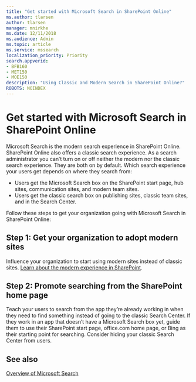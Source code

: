 ```yaml
---
title: "Get started with Microsoft Search in SharePoint Online"
ms.author: tlarsen
author: tlarsen
manager: mnirkhe
ms.date: 12/11/2018
ms.audience: Admin
ms.topic: article
ms.service: mssearch
localization_priority: Priority
search.appverid:
- BFB160
- MET150
- MOE150
description: "Using Classic and Modern Search in SharePoint Online?"
ROBOTS: NOINDEX
---
```

# Get started with Microsoft Search in SharePoint Online


Microsoft Search is the modern search experience in SharePoint Online. SharePoint Online also offers a classic search experience. As a search administrator you can’t turn on or off neither the modern nor the classic search experience. They are both on by default. Which search experience your users get depends on where they search from:

- Users get the Microsoft Search box on the SharePoint start page, hub sites, communication sites, and modern team sites. 
- Users get the classic search box on publishing sites, classic team sites, and in the Search Center.

Follow these steps to get your organization going with Microsoft Search in SharePoint Online: 
## Step 1: Get your organization to adopt modern sites 
Influence your organization to start using modern sites instead of classic sites. [Learn about the modern experience in SharePoint](https://support.office.com/article/SharePoint-classic-and-modern-experiences-5725c103-505d-4a6e-9350-300d3ec7d73f).
## Step 2: Promote searching from the SharePoint home page 
Teach your users to search from the app they’re already working in when they need to find something instead of going to the classic Search Center. If they work in an app that doesn’t have a Microsoft Search box yet, guide them to use their SharePoint start page, office.com home page, or Bing as their starting point for searching. Consider hiding your classic Search Center from users.

## See also
[Overview of Microsoft Search](overview-microsoft-search.md)